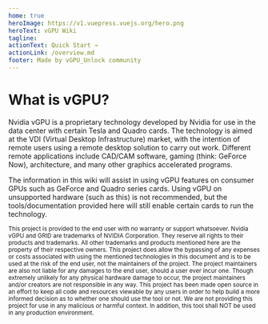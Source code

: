 ```yaml
---
home: true
heroImage: https://v1.vuepress.vuejs.org/hero.png
heroText: vGPU Wiki
tagline:
actionText: Quick Start →
actionLink: /overview.md
footer: Made by vGPU_Unlock community
---
```


# What is vGPU?

Nvidia vGPU is a proprietary technology developed by Nvidia for use in the data center with certain Tesla and Quadro cards. The technology is aimed at the VDI (Virtual Desktop Infrastructure) market, with the intention of remote users using a remote desktop solution to carry out work. Different remote applications include CAD/CAM software, gaming (think: GeForce Now), architecture, and many other graphics accelerated programs.

The information in this wiki will assist in using vGPU features on consumer GPUs such as GeForce and Quadro series cards. Using vGPU on unsupported hardware (such as this) is not recommended, but the tools/documentation provided here will still enable certain cards to run the technology.

<small>This project is provided to the end user with no warranty or support whatsoever. Nvidia vGPU and GRID are trademarks of NVIDIA Corporation. They reserve all rights to their products and trademarks. All other trademarks and products mentioned here are the property of their respective owners. This project does allow the bypassing of any expenses or costs associated with using the mentioned technologies in this document and is to be used at the risk of the end user, not the maintainers of the project. The project maintainers are also not liable for any damages to the end user, should a user ever incur one. Though extremely unlikely for any physical hardware damage to occur, the project maintainers and/or creators are not responsible in any way. This project has been made open source in an effort to keep all code and resources viewable by any users in order to help build a more informed decision as to whether one should use the tool or not. We are not providing this project for use in any malicious or harmful context. In addition, this tool shall NOT be used in any production environment.</small>
